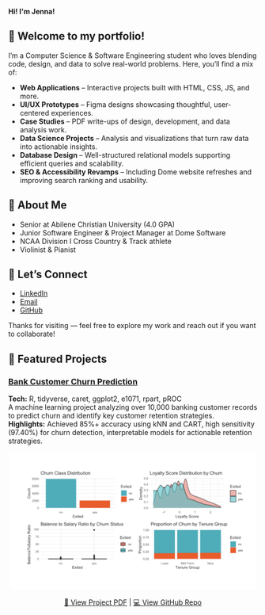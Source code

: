 **Hi! I'm Jenna!**

## 🌟 **Welcome to my portfolio!**
I’m a Computer Science & Software Engineering student who loves blending code, design, and data to solve real-world problems. Here, you’ll find a mix of:

-  **Web Applications** – Interactive projects built with HTML, CSS, JS, and more.
-  **UI/UX Prototypes** – Figma designs showcasing thoughtful, user-centered experiences.
-  **Case Studies** – PDF write-ups of design, development, and data analysis work.
-  **Data Science Projects** – Analysis and visualizations that turn raw data into actionable insights.
-  **Database Design** – Well-structured relational models supporting efficient queries and scalability.
-  **SEO & Accessibility Revamps** – Including Dome website refreshes and improving search ranking and usability.

## 🌟 **About Me**
-  Senior at Abilene Christian University (4.0 GPA)
-  Junior Software Engineer & Project Manager at Dome Software
-  NCAA Division I Cross Country & Track athlete
-  Violinist & Pianist

## 🌟 **Let’s Connect**
- [LinkedIn](www.linkedin.com/in/jenna-keeley-0521512a8)  
- [Email](mailto:jmk21a@acu.edu)  
- [GitHub](https://github.com/jennamkeeley)


Thanks for visiting — feel free to explore my work and reach out if you want to collaborate!

## 🌟 **Featured Projects**

### [Bank Customer Churn Prediction](https://github.com/jennamkeeley/bank-churn-ml)
**Tech:** R, tidyverse, caret, ggplot2, e1071, rpart, pROC  
A machine learning project analyzing over 10,000 banking customer records to predict churn and identify key customer retention strategies.  
**Highlights:** Achieved 85%+ accuracy using kNN and CART, high sensitivity (97.40%) for churn detection, interpretable models for actionable retention strategies.  

<p align="center">
  <a href="https://github.com/jennamkeeley/bank-churn-ml">
    <img src="ml-portfolio-image.png" alt="Bank Churn Project Cover" width="500">
  </a>
</p>
<p align="center">
  <a href="Customer Churn Analysis - Banking Sector.pdf">📄 View Project PDF</a> |
  <a href="https://github.com/jennamkeeley/bank-churn-ml">💻 View GitHub Repo</a>
</p>
